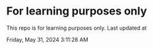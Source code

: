 # For learning purposes only
This repo is for learning purposes only.
Last updated at

Friday, May 31, 2024 3:11:28 AM

